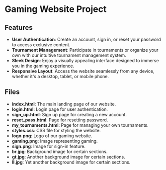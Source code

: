 # Gaming Website Project
## Features

- **User Authentication**: Create an account, sign in, or reset your password to access exclusive content.
- **Tournament Management**: Participate in tournaments or organize your own with our intuitive tournament management system.
- **Sleek Design**: Enjoy a visually appealing interface designed to immerse you in the gaming experience.
- **Responsive Layout**: Access the website seamlessly from any device, whether it's a desktop, tablet, or mobile phone.

## Files

- **index.html**: The main landing page of our website.
- **login.html**: Login page for user authentication.
- **sign_up.html**: Sign up page for creating a new account.
- **reset_pass.html**: Page for resetting password.
- **my_tournaments.html**: Page for managing your own tournaments.
- **styles.css**: CSS file for styling the website.
- **logo.png**: Logo of our gaming website.
- **gaming.png**: Image representing gaming.
- **sign.png**: Image for sign-in feature.
- **br.jpg**: Background image for certain sections.
- **gt.jpg**: Another background image for certain sections.
- **ll.jpg**: Yet another background image for certain sections.
